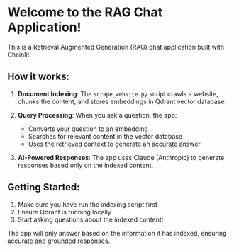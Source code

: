 # Welcome to the RAG Chat Application!

This is a Retrieval Augmented Generation (RAG) chat application built with Chainlit. 

## How it works:

1. **Document Indexing**: The `scrape_website.py` script crawls a website, chunks the content, and stores embeddings in Qdrant vector database.

2. **Query Processing**: When you ask a question, the app:
   - Converts your question to an embedding
   - Searches for relevant content in the vector database
   - Uses the retrieved context to generate an accurate answer

3. **AI-Powered Responses**: The app uses Claude (Anthropic) to generate responses based only on the indexed content.

## Getting Started:

1. Make sure you have run the indexing script first
2. Ensure Qdrant is running locally
3. Start asking questions about the indexed content!

The app will only answer based on the information it has indexed, ensuring accurate and grounded responses.